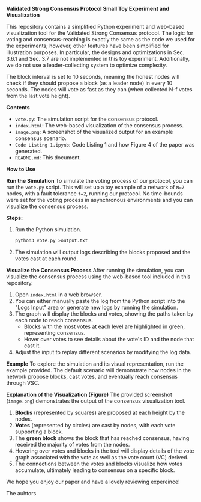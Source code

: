 **Validated Strong Consensus Protocol Small Toy Experiment and Visualization**

This repository contains a simplified Python experiment and web-based visualization tool for the Validated Strong Consensus protocol. The logic for voting and consensus-reaching is exactly the same as the code we used for the experiments; however, other features have been simplified for illustration purposes. In particular, the designs and optimizations in Sec. 3.6.1 and Sec. 3.7 are not implemented in this toy experiment. Additionally, we do not use a leader-collecting system to optimize complexity.

The block interval is set to 10 seconds, meaning the honest nodes will check if they should propose a block (as a leader node) in every 10 seconds. 
The nodes will vote as fast as they can (when collected N-f votes from the last vote height).


 **Contents**
- `vote.py`: The simulation script for the consensus protocol.
- `index.html`: The web-based visualization of the consensus process.
- `image.png`: A screenshot of the visualized output for an example consensus scenario.
- `Code Listing 1.ipynb`: Code Listing 1 and how Figure 4 of the paper was generated.
- `README.md`: This document.

 **How to Use**

 **Run the Simulation**
To simulate the voting process of our protocol, you can run the `vote.py` script. This will set up a toy example of a network of `N=7` nodes, with a fault tolerance `f=2`, running our protocol. No time-bounds were set for the voting process in asynchronous environments and you can visualize the consensus process.

**Steps:**
1. Run the Python simulation.
   ```bash
   python3 vote.py >output.txt
   ```
3. The simulation will output logs describing the blocks proposed and the votes cast at each round.

 **Visualize the Consensus Process**
After running the simulation, you can visualize the consensus process using the web-based tool included in this repository.

1. Open `index.html` in a web browser.
2. You can either manually paste the log from the Python script into the "Logs Input" area or generate new logs by running the simulation.
3. The graph will display the blocks and votes, showing the paths taken by each node to reach consensus.
   - Blocks with the most votes at each level are highlighted in green, representing consensus.
   - Hover over votes to see details about the vote's ID and the node that cast it.
4. Adjust the input to replay different scenarios by modifying the log data.

 **Example**
To explore the simulation and its visual representation, run the example provided. The default scenario will demonstrate how nodes in the network propose blocks, cast votes, and eventually reach consensus through VSC.

 **Explanation of the Visualization (Figure)**
The provided screenshot (`image.png`) demonstrates the output of the consensus visualization tool.

1. **Blocks** (represented by squares) are proposed at each height by the nodes.
2. **Votes** (represented by circles) are cast by nodes, with each vote supporting a block.
3. The **green block** shows the block that has reached consensus, having received the majority of votes from the nodes.
4. Hovering over votes and blocks in the tool will display details of the vote graph associated with the vote as well as the vote count (VC) derived.
5. The connections between the votes and blocks visualize how votes accumulate, ultimately leading to consensus on a specific block.


We hope you enjoy our paper and have a lovely reviewing expereince!

The auhtors
